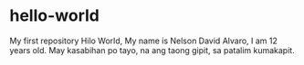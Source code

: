 # hello-world
My first repository
Hilo World,
My name is Nelson David Alvaro, I am 12 years old. May kasabihan po tayo, na ang taong gipit, sa patalim kumakapit.
